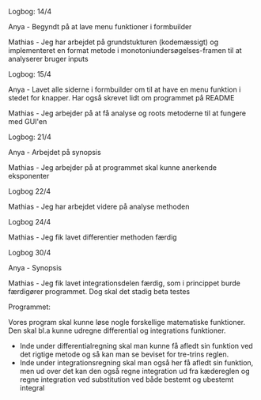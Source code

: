 Logbog: 14/4
  
  Anya - Begyndt på at lave menu funktioner i formbuilder

  Mathias - Jeg har arbejdet på grundstukturen (kodemæssigt) og implementeret en format metode i monotoniundersøgelses-framen til at analyserer       bruger inputs

Logbog: 15/4

  Anya - Lavet alle siderne i formbuilder om til at have en menu funktion i stedet for knapper. Har også skrevet lidt om programmet på README
  
  Mathias - Jeg arbejder på at få analyse og roots metoderne til at fungere med GUI'en

Logbog: 21/4
 
  Anya - Arbejdet på synopsis
   
  Mathias - Jeg arbejder på at programmet skal kunne anerkende eksponenter
  
Logbog 22/4

  Mathias - Jeg har arbejdet videre på analyse methoden
 
Logbog 24/4

  Mathias - Jeg fik lavet differentier methoden færdig

Logbog 30/4
  
  Anya - Synopsis
  
  Mathias - Jeg fik lavet integrationsdelen færdig, som i princippet burde 
  færdigører programmet. Dog skal det stadig beta testes
  
Programmet:
  
  Vores program skal kunne løse nogle forskellige matematiske funktioner. 
  Den skal bl.a kunne udregne differential og integrations funktioner. 
  - Inde under differentialregning skal man kunne få afledt sin funktion ved det rigtige metode og så kan man se beviset for tre-trins         reglen.
  - Inde under integrationsregning skal man også her få afledt sin funktion, men ud over det kan den også regne integration ud fra             kædereglen og regne integration ved substitution ved både bestemt og ubestemt integral
